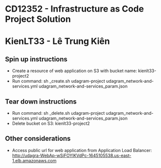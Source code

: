 # CD12352 - Infrastructure as Code Project Solution
# KienLT33 - Lê Trung Kiên

## Spin up instructions
- Create a resource of web application on S3 with bucket name: kienlt33-project2
- Run command: sh _create.sh udagram-project udagram_network-and-services.yml udagram_network-and-services_param.json

## Tear down instructions
- Run command: sh _delete.sh udagram-project udagram_network-and-services.yml udagram_network-and-services_param.json
- Delete bucket on S3: kienlt33-project2

## Other considerations
- Access public url for web application from Application Load Balancer: http://udagra-WebAp-wSiFOYIKVdPc-1645105538.us-east-1.elb.amazonaws.com